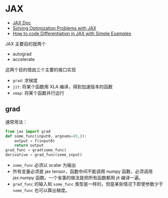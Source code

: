 # JAX
- [JAX Doc](https://jax.readthedocs.io/en/latest/jax-101/01-jax-basics.html)
- [Solving Optimization Problems with JAX](https://medium.com/swlh/solving-optimization-problems-with-jax-98376508bd4f)
- [How to code Differentiation in JAX with Simple Examples](https://www.blogsaays.com/python-jax-differentiation-tutorial/)


JAX 主要目的就两个
- autograd
- accelerate

这两个目的借由三个主要的接口实现
- `grad`: 求梯度
- `jit`: 将某个函数用 XLA 编译，得到加速版本的函数
- `vmap`: 将某个函数并行运行

## grad
通常用法：
```python
from jax import grad
def some_func(input0, argnums=(0,)):
    output = f(input0)
    return output
grad_func = grad(some_func)
derivative = grad_func(some_input)
```

- `some_func` 必须以 scalar 为输出
- 所有变量必须是 jax tensor，函数中间不能调用 numpy 函数，必须调用 jax.numpy 函数。一个省事的做法是把所有函数都用 jit 编译一遍。
- `grad_func` 的输入和 `some_func` 类型是一样的，但是某些情况下即使参数少于 `some_func` 也可以算出梯度。
